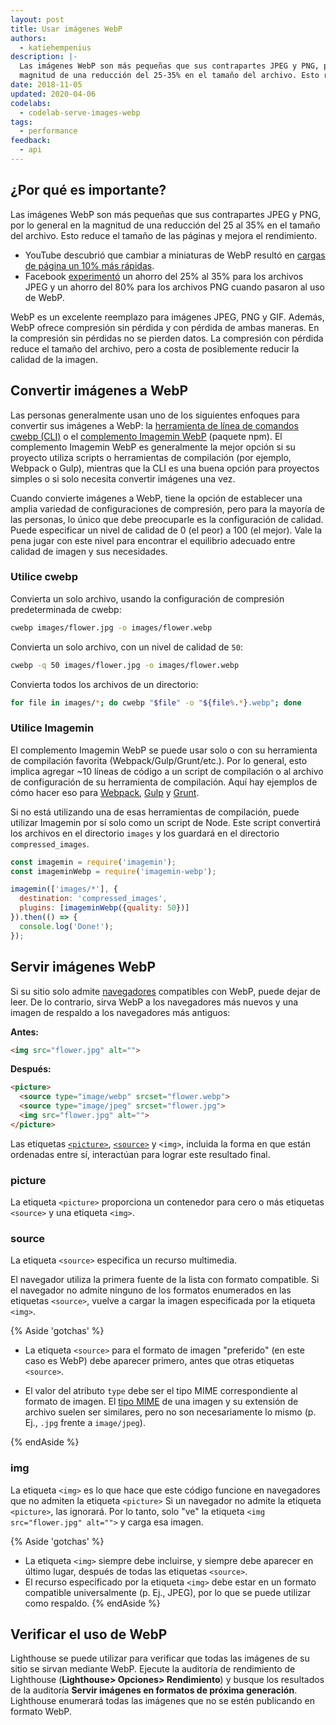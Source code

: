 ```yaml
---
layout: post
title: Usar imágenes WebP
authors:
  - katiehempenius
description: |-
  Las imágenes WebP son más pequeñas que sus contrapartes JPEG y PNG, por lo general en la
  magnitud de una reducción del 25-35% en el tamaño del archivo. Esto reduce el tamaño de la página y mejora el rendimiento.
date: 2018-11-05
updated: 2020-04-06
codelabs:
  - codelab-serve-images-webp
tags:
  - performance
feedback:
  - api
---
```


## ¿Por qué es importante?

Las imágenes WebP son más pequeñas que sus contrapartes JPEG y PNG, por lo general en la magnitud de una reducción del 25 al 35% en el tamaño del archivo. Esto reduce el tamaño de las páginas y mejora el rendimiento.

- YouTube descubrió que cambiar a miniaturas de WebP resultó en [cargas de página un 10% más rápidas](https://www.youtube.com/watch?v=rqXMwLbYEE4).
- Facebook [experimentó](https://code.fb.com/android/improving-facebook-on-android/) un ahorro del 25% al 35% para los archivos JPEG y un ahorro del 80% para los archivos PNG cuando pasaron al uso de WebP.

WebP es un excelente reemplazo para imágenes JPEG, PNG y GIF. Además, WebP ofrece compresión sin pérdida y con pérdida de ambas maneras. En la compresión sin pérdidas no se pierden datos. La compresión con pérdida reduce el tamaño del archivo, pero a costa de posiblemente reducir la calidad de la imagen.

## Convertir imágenes a WebP

Las personas generalmente usan uno de los siguientes enfoques para convertir sus imágenes a WebP: la [herramienta de línea de comandos cwebp (CLI)](https://developers.google.com/speed/webp/docs/using) o el [complemento Imagemin WebP](https://github.com/imagemin/imagemin-webp) (paquete npm). El complemento Imagemin WebP es generalmente la mejor opción si su proyecto utiliza scripts o herramientas de compilación (por ejemplo, Webpack o Gulp), mientras que la CLI es una buena opción para proyectos simples o si solo necesita convertir imágenes una vez.

Cuando convierte imágenes a WebP, tiene la opción de establecer una amplia variedad de configuraciones de compresión, pero para la mayoría de las personas, lo único que debe preocuparle es la configuración de calidad. Puede especificar un nivel de calidad de 0 (el peor) a 100 (el mejor). Vale la pena jugar con este nivel para encontrar el equilibrio adecuado entre calidad de imagen y sus necesidades.

### Utilice cwebp

Convierta un solo archivo, usando la configuración de compresión predeterminada de cwebp:

```bash
cwebp images/flower.jpg -o images/flower.webp
```

Convierta un solo archivo, con un nivel de calidad de `50`:

```bash
cwebp -q 50 images/flower.jpg -o images/flower.webp
```

Convierta todos los archivos de un directorio:

```bash
for file in images/*; do cwebp "$file" -o "${file%.*}.webp"; done
```

### Utilice Imagemin

El complemento Imagemin WebP se puede usar solo o con su herramienta de compilación favorita (Webpack/Gulp/Grunt/etc.). Por lo general, esto implica agregar ~10 líneas de código a un script de compilación o al archivo de configuración de su herramienta de compilación. Aquí hay ejemplos de cómo hacer eso para [Webpack](https://glitch.com/~webp-webpack), [Gulp](https://glitch.com/~webp-gulp) y [Grunt](https://glitch.com/~webp-grunt).

Si no está utilizando una de esas herramientas de compilación, puede utilizar Imagemin por sí solo como un script de Node. Este script convertirá los archivos en el directorio `images` y los guardará en el directorio `compressed_images`.

```js
const imagemin = require('imagemin');
const imageminWebp = require('imagemin-webp');

imagemin(['images/*'], {
  destination: 'compressed_images',
  plugins: [imageminWebp({quality: 50})]
}).then(() => {
  console.log('Done!');
});
```

## Servir imágenes WebP

Si su sitio solo admite [navegadores](https://caniuse.com/#search=webp) compatibles con WebP, puede dejar de leer. De lo contrario, sirva WebP a los navegadores más nuevos y una imagen de respaldo a los navegadores más antiguos:

**Antes:**

```html
<img src="flower.jpg" alt="">
```

**Después:**

```html
<picture>
  <source type="image/webp" srcset="flower.webp">
  <source type="image/jpeg" srcset="flower.jpg">
  <img src="flower.jpg" alt="">
</picture>
```

Las etiquetas [`<picture>`](https://developer.mozilla.org/docs/Web/HTML/Element/picture), [`<source>`](https://developer.mozilla.org/docs/Web/HTML/Element/source) y `<img>`, incluida la forma en que están ordenadas entre sí, interactúan para lograr este resultado final.

### picture

La etiqueta `<picture>` proporciona un contenedor para cero o más etiquetas `<source>` y una etiqueta `<img>`.

### source

La etiqueta `<source>` especifica un recurso multimedia.

El navegador utiliza la primera fuente de la lista con formato compatible. Si el navegador no admite ninguno de los formatos enumerados en las etiquetas `<source>`, vuelve a cargar la imagen especificada por la etiqueta `<img>`.

{% Aside 'gotchas' %}

- La etiqueta `<source>` para el formato de imagen "preferido" (en este caso es WebP) debe aparecer primero, antes que otras etiquetas `<source>`.

- El valor del atributo `type` debe ser el tipo MIME correspondiente al formato de imagen. El [tipo MIME](https://developer.mozilla.org/docs/Web/HTTP/Basics_of_HTTP/MIME_types/Complete_list_of_MIME_types) de una imagen y su extensión de archivo suelen ser similares, pero no son necesariamente lo mismo (p. Ej., `.jpg` frente a `image/jpeg`).

{% endAside %}

### img

La etiqueta `<img>` es lo que hace que este código funcione en navegadores que no admiten la etiqueta `<picture>` Si un navegador no admite la etiqueta `<picture>`, las ignorará. Por lo tanto, solo "ve" la etiqueta `<img src="flower.jpg" alt="">` y carga esa imagen.

{% Aside 'gotchas' %}

- La etiqueta `<img>` siempre debe incluirse, y siempre debe aparecer en último lugar, después de todas las etiquetas `<source>`.
- El recurso especificado por la etiqueta `<img>` debe estar en un formato compatible universalmente (p. Ej., JPEG), por lo que se puede utilizar como respaldo. {% endAside %}

## Verificar el uso de WebP

Lighthouse se puede utilizar para verificar que todas las imágenes de su sitio se sirvan mediante WebP. Ejecute la auditoría de rendimiento de Lighthouse (**Lighthouse&gt; Opciones&gt; Rendimiento**) y busque los resultados de la auditoría **Servir imágenes en formatos de próxima generación**. Lighthouse enumerará todas las imágenes que no se estén publicando en formato WebP.
